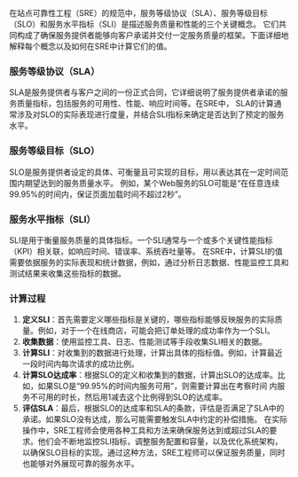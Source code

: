 在站点可靠性工程（SRE）的规范中，服务等级协议（SLA）、服务等级目标（SLO）和服务水平指标（SLI）是描述服务质量和性能的三个关键概念。
它们共同构成了确保服务提供者能够向客户承诺并交付一定服务质量的框架。下面详细地解释每个概念以及如何在SRE中计算它们的值。
### 服务等级协议（SLA）
SLA是服务提供者与客户之间的一份正式合同，它详细说明了服务提供者承诺的服务质量指标，包括服务的可用性、性能、响应时间等。在SRE中，
SLA的计算通常涉及对SLO的实际表现进行度量，并结合SLI指标来确定是否达到了预定的服务水平。
### 服务等级目标（SLO）
SLO是服务提供者设定的具体、可衡量且可实现的目标，用以表达其在一定时间范围内期望达到的服务质量水平。
例如，某个Web服务的SLO可能是“在任意连续99.95%的时间内，保证页面加载时间不超过2秒”。
### 服务水平指标（SLI）
SLI是用于衡量服务质量的具体指标。一个SLI通常与一个或多个关键性能指标（KPI）相关联，如响应时间、错误率、系统吞吐量等。
在SRE中，计算SLI的值需要依据服务的实际表现和统计数据，例如，通过分析日志数据、性能监控工具和测试结果来收集这些指标的数据。
### 计算过程
1. **定义SLI**：首先需要定义哪些指标是关键的，哪些指标能够反映服务的实际质量。例如，对于一个在线商店，可能会把订单处理的成功率作为一个SLI。
2. **收集数据**：使用监控工具、日志、性能测试等手段收集SLI相关的数据。
3. **计算SLI**：对收集到的数据进行处理，计算出具体的指标值。例如，计算最近一段时间内每次请求的成功比例。
4. **计算SLO达成率**：根据SLO的定义和收集到的数据，计算出SLO的达成率。比如，如果SLO是“99.95%的时间内服务可用”，则需要计算出在考察时间
内服务不可用的时长，然后用1减去这个比例得到SLO的达成率。
5. **评估SLA**：最后，根据SLO的达成率和SLA的条款，评估是否满足了SLA中的承诺。如果SLO没有达成，那么可能需要触发SLA中约定的补偿措施。
在实际操作中，SRE工程师会使用各种工具和方法来确保服务达到或超过SLA的要求。他们会不断地监控SLI指标，调整服务配置和容量，以及优化系统架构，
以确保SLO目标的实现。通过这种方法，SRE工程师可以保证服务质量，同时也能够对外展现可靠的服务水平。
